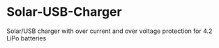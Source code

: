 # Solar-USB-Charger
Solar/USB charger with over current and over voltage protection for 4.2 LiPo batteries
